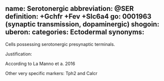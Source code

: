 name: Serotonergic
abbreviation: @SER
definition: +Gchfr +Fev +Slc6a4
go: 0001963 (synaptic transmission, dopaminergic)
shogoin: 
uberon: 
categories: Ectodermal
synonyms:
---

Cells possessing serotonergic presynaptic terminals. 

Justification:

According to La Manno et a. 2016

Other very specific markers:
Tph2 and Calcr
